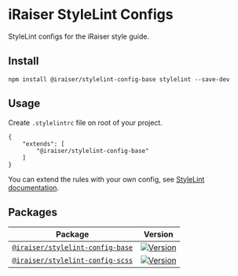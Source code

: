 # iRaiser StyleLint Configs

StyleLint configs for the iRaiser style guide.

## Install

    npm install @iraiser/stylelint-config-base stylelint --save-dev
    
## Usage

Create ``.stylelintrc`` file on root of your project.

```
{
    "extends": [
        "@iraiser/stylelint-config-base"
    ]
}
```

You can extend the rules with your own config, see [StyleLint documentation](https://stylelint.io/user-guide/configuration).

## Packages

| Package | Version |
|---|---|
| [``@iraiser/stylelint-config-base``](https://github.com/iRaiser/stylelint-configs/blob/master/packages/stylelint-config-base) | [![Version](https://flat.badgen.net/npm/v/@iraiser/stylelint-config-base)](https://www.npmjs.com/package/@iraiser/stylelint-config-base) |
| [``@iraiser/stylelint-config-scss``](https://github.com/iRaiser/stylelint-configs/blob/master/packages/stylelint-config-scss) | [![Version](https://flat.badgen.net/npm/v/@iraiser/stylelint-config-scss)](https://www.npmjs.com/package/@iraiser/stylelint-config-scss) |
